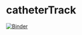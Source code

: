 # catheterTrack
[![Binder](https://mybinder.org/badge_logo.svg)](https://mybinder.org/v2/gh/labonny/catheterTrack/binder_requirements_txt)
